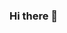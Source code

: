 ### Hi there 👋

<!--
**SadikMohamud/SadikMohamud** is a ✨ _special_ ✨ repository because its `README.md` (this file) appears on your GitHub profile.

Here are some ideas to get you started:

- 🔭 I’m currently working on ...
- 🌱 I’m currently learning ... web development utilizing figma/,y long term is to become a full stack developer
- 👯 I’m looking to collaborate on ...
- 🤔 I’m looking for help with ...
- 💬 Ask me about ...
- 📫 How to reach me: ... email me on msadiknur@gmail.com
- 😄 Pronouns: Sir/Sire
- ⚡ Fun fact: ...
-->
